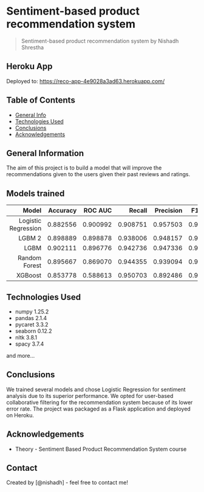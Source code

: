 # Sentiment-based product recommendation system

> Sentiment-based product recommendation system by Nishadh Shrestha

## Heroku App

Deployed to: https://reco-app-4e9028a3ad63.herokuapp.com/

## Table of Contents

- [General Info](#general-information)
- [Technologies Used](#technologies-used)
- [Conclusions](#conclusions)
- [Acknowledgements](#acknowledgements)

<!-- You can include any other section that is pertinent to your problem -->

## General Information

The aim of this project is to build a model that will improve the recommendations given to the users given their past reviews and ratings.

<!-- You don't have to answer all the questions - just the ones relevant to your project. -->

## Models trained

|               Model | Accuracy |  ROC AUC |   Recall | Precision | F1 Score |
| ------------------: | -------: | -------: | -------: | --------: | -------: |
| Logistic Regression | 0.882556 | 0.900992 | 0.908751 |  0.957503 | 0.932490 |
|              LGBM 2 | 0.898889 | 0.898878 | 0.938006 |  0.948157 | 0.943054 |
|                LGBM | 0.902111 | 0.896776 | 0.942736 |  0.947336 | 0.945030 |
|       Random Forest | 0.895667 | 0.869070 | 0.944355 |  0.939094 | 0.941717 |
|             XGBoost | 0.853778 | 0.588613 | 0.950703 |  0.892486 | 0.920675 |

## Technologies Used

- numpy 1.25.2
- pandas 2.1.4
- pycaret 3.3.2
- seaborn 0.12.2
- nltk 3.8.1
- spacy 3.7.4

and more...

<!-- As the libraries versions keep on changing, it is recommended to mention the version of library used in this project -->

## Conclusions

We trained several models and chose Logistic Regression for sentiment analysis due to its superior performance. We opted for user-based collaborative filtering for the recommendation system because of its lower error rate. The project was packaged as a Flask application and deployed on Heroku.

## Acknowledgements

- Theory - Sentiment Based Product Recommendation System course

## Contact

Created by [@nishadh] - feel free to contact me!
